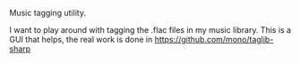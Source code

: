 Music tagging utility.

I want to play around with tagging the .flac files in my music library. This is a GUI that helps, the real work is done in https://github.com/mono/taglib-sharp

